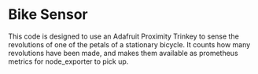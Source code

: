 # Bike Sensor

This code is designed to use an Adafruit Proximity Trinkey to sense the
revolutions of one of the petals of a stationary bicycle. It counts
how many revolutions have been made, and makes them available as
prometheus metrics for node_exporter to pick up.
